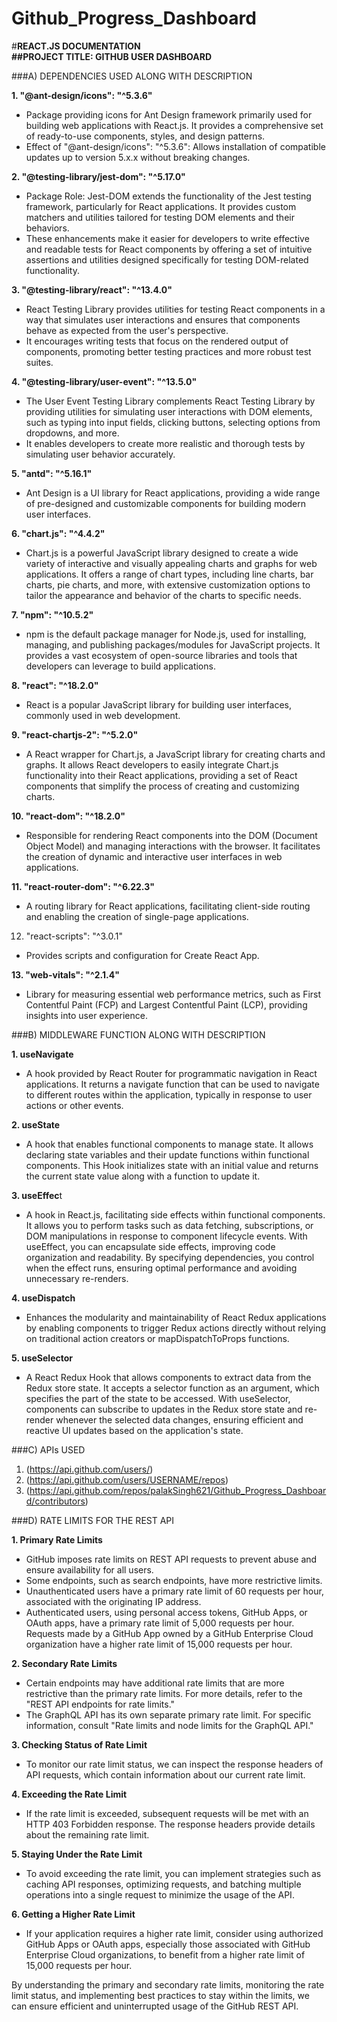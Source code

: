 # Github_Progress_Dashboard


#**REACT.JS  DOCUMENTATION          
##PROJECT TITLE: GITHUB USER DASHBOARD**                




###A)	DEPENDENCIES USED ALONG WITH DESCRIPTION                      

**1.	"@ant-design/icons": "^5.3.6"**
-	Package providing icons for Ant Design framework primarily used for building web applications with React.js. It provides a comprehensive set of ready-to-use components, styles, and design patterns.
-	Effect of "@ant-design/icons": "^5.3.6": Allows installation of compatible updates up to version 5.x.x without breaking changes.

**2.	"@testing-library/jest-dom": "^5.17.0"**
-	Package Role: Jest-DOM extends the functionality of the Jest testing framework, particularly for React applications. It provides custom matchers and utilities tailored for testing DOM elements and their behaviors. 
-	These enhancements make it easier for developers to write effective and readable tests for React components by offering a set of intuitive assertions and utilities designed specifically for testing DOM-related functionality.

**3.	"@testing-library/react": "^13.4.0"**
-	React Testing Library provides utilities for testing React components in a way that simulates user interactions and ensures that components behave as expected from the user's perspective.
-	It encourages writing tests that focus on the rendered output of components, promoting better testing practices and more robust test suites.

**4.	"@testing-library/user-event": "^13.5.0"**
-	The User Event Testing Library complements React Testing Library by providing utilities for simulating user interactions with DOM elements, such as typing into input fields, clicking buttons, selecting options from dropdowns, and more.
-	It enables developers to create more realistic and thorough tests by simulating user behavior accurately.

**5.	"antd": "^5.16.1"**
-	Ant Design is a UI library for React applications, providing a wide range of pre-designed and customizable components for building modern user interfaces.

**6.	"chart.js": "^4.4.2"**
-	Chart.js is a powerful JavaScript library designed to create a wide variety of interactive and visually appealing charts and graphs for web applications. It offers a range of chart types, including line charts, bar charts, pie charts, and more, with extensive customization options to tailor the appearance and behavior of the charts to specific needs.

**7.	"npm": "^10.5.2"**
-	npm is the default package manager for Node.js, used for installing, managing, and publishing packages/modules for JavaScript projects. It provides a vast ecosystem of open-source libraries and tools that developers can leverage to build applications.

**8.	"react": "^18.2.0"**
-	React is a popular JavaScript library for building user interfaces, commonly used in web development.

**9.	"react-chartjs-2": "^5.2.0"**
-	A React wrapper for Chart.js, a JavaScript library for creating charts and graphs. It allows React developers to easily integrate Chart.js functionality into their React applications, providing a set of React components that simplify the process of creating and customizing charts.

**10.	 "react-dom": "^18.2.0"**
-	Responsible for rendering React components into the DOM (Document Object Model) and managing interactions with the browser. It facilitates the creation of dynamic and interactive user interfaces in web applications.

**11.	 "react-router-dom": "^6.22.3"**
-	A routing library for React applications, facilitating client-side routing and enabling the creation of single-page applications.

12.	 "react-scripts": "^3.0.1"
-	Provides scripts and configuration for Create React App.

**13.	 "web-vitals": "^2.1.4"**
-	Library for measuring essential web performance metrics, such as First Contentful Paint (FCP) and Largest Contentful Paint (LCP), providing insights into user experience.







###B)	MIDDLEWARE FUNCTION ALONG WITH DESCRIPTION

**1.	useNavigate**
-	A hook provided by React Router for programmatic navigation in React applications. It returns a navigate function that can be used to navigate to different routes within the application, typically in response to user actions or other events.

**2.	useState**
-	A hook that enables functional components to manage state. It allows declaring state variables and their update functions within functional components. This Hook initializes state with an initial value and returns the current state value along with a function to update it. 

**3.	useEffec**t
-	A hook in React.js, facilitating side effects within functional components. It allows you to perform tasks such as data fetching, subscriptions, or DOM manipulations in response to component lifecycle events. With useEffect, you can encapsulate side effects, improving code organization and readability. By specifying dependencies, you control when the effect runs, ensuring optimal performance and avoiding unnecessary re-renders.

**4.	useDispatch**
-	Enhances the modularity and maintainability of React Redux applications by enabling components to trigger Redux actions directly without relying on traditional action creators or mapDispatchToProps functions.

**5.	useSelector**
-	A React Redux Hook that allows components to extract data from the Redux store state. It accepts a selector function as an argument, which specifies the part of the state to be accessed. With useSelector, components can subscribe to updates in the Redux store state and re-render whenever the selected data changes, ensuring efficient and reactive UI updates based on the application's state.







###C) APIs USED

1. (https://api.github.com/users/)
2. (https://api.github.com/users/USERNAME/repos)
3. (https://api.github.com/repos/palakSingh621/Github_Progress_Dashboard/contributors)







###D)	RATE LIMITS FOR THE REST API

**1.	Primary Rate Limits**
-	GitHub imposes rate limits on REST API requests to prevent abuse and ensure availability for all users.
-	Some endpoints, such as search endpoints, have more restrictive limits.
-	Unauthenticated users have a primary rate limit of 60 requests per hour, associated with the originating IP address.
-	Authenticated users, using personal access tokens, GitHub Apps, or OAuth apps, have a primary rate limit of 5,000 requests per hour. Requests made by a GitHub App owned by a GitHub Enterprise Cloud organization have a higher rate limit of 15,000 requests per hour.

**2.	Secondary Rate Limits**
-	Certain endpoints may have additional rate limits that are more restrictive than the primary rate limits. For more details, refer to the "REST API endpoints for rate limits."
-	The GraphQL API has its own separate primary rate limit. For specific information, consult "Rate limits and node limits for the GraphQL API."

**3.	Checking Status of Rate Limit**
-	To monitor our rate limit status, we can inspect the response headers of API requests, which contain information about our current rate limit.

**4.	Exceeding the Rate Limit**
-	If the rate limit is exceeded, subsequent requests will be met with an HTTP 403 Forbidden response. The response headers provide details about the remaining rate limit.

**5.	Staying Under the Rate Limit**
-	To avoid exceeding the rate limit, you can implement strategies such as caching API responses, optimizing requests, and batching multiple operations into a single request to minimize the usage of the API.

**6.	Getting a Higher Rate Limit**
-	If your application requires a higher rate limit, consider using authorized GitHub Apps or OAuth apps, especially those associated with GitHub Enterprise Cloud organizations, to benefit from a higher rate limit of 15,000 requests per hour.


By understanding the primary and secondary rate limits, monitoring the rate limit status, and implementing best practices to stay within the limits, we can ensure efficient and uninterrupted usage of the GitHub REST API.
